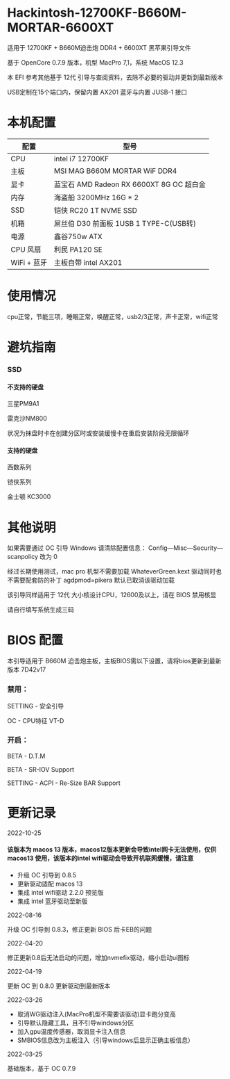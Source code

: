 # Hackintosh-12700KF-B660M-MORTAR-6600XT

适用于 12700KF + B660M迫击炮 DDR4 + 6600XT 黑苹果引导文件

基于 OpenCore 0.7.9 版本，机型 MacPro 7,1，系统 MacOS 12.3

本 EFI 参考其他基于 12代 引导与查阅资料，去除不必要的驱动并更新到最新版本

USB定制在15个端口内，保留内置 AX201 蓝牙与内置 JUSB-1 接口


# 本机配置

| 配置        | 型号                                 |
|-----------|------------------------------------|
| CPU       | intel i7 12700KF                   |
| 主板        | MSI MAG B660M MORTAR WiF DDR4      |
| 显卡        | 蓝宝石 AMD Radeon RX 6600XT 8G OC 超白金 |
| 内存        | 海盗船 3200MHz 16G * 2                |
| SSD       | 铠侠 RC20 1T NVME SSD                |
| 机箱        | 屌丝伯 D30 前面板 1USB 1 TYPE-C(USB转)    |
| 电源        | 鑫谷750w ATX                         |
| CPU 风扇    | 利民 PA120 SE                        |
| WiFi + 蓝牙 | 主板自带 intel AX201                   |


# 使用情况
cpu正常，节能三项，睡眠正常，唤醒正常，usb2/3正常，声卡正常，wifi正常

# 避坑指南

### SSD

#### 不支持的硬盘 

三星PM9A1

雷克沙NM800

状况为抹盘时卡在创建分区时或安装缓慢卡在重启安装阶段无限循环


#### 支持的硬盘

西数系列

铠侠系列

金士顿 KC3000


# 其他说明

如果需要通过 OC 引导 Windows 请清除配置信息： Config—Misc—Security—scanpolicy 改为 0 

经过长期使用测试，mac pro 机型不需要加载 WhateverGreen.kext 驱动同时也不需要配套防的补丁 agdpmod=pikera 默认已取消该驱动加载

该引导同样适用于 12代 大小核设计CPU，12600及以上，请在 BIOS 禁用核显

请自行填写系统生成三码


# BIOS 配置

本引导适用于 B660M 迫击炮主板，主板BIOS需以下设置，请将bios更新到最新版本 7D42v17


### 禁用：

SETTING - 安全引导

OC - CPU特征 VT-D


### 开启：

BETA - D.T.M

BETA - SR-IOV Support

SETTING - ACPI - Re-Size BAR Support


# 更新记录

2022-10-25

#### 该版本为 macos 13 版本，macos12版本更新会导致intel网卡无法使用，仅供 macos13 使用，该版本的intel wifi驱动会导致开机联网缓慢，请注意

- 升级 OC 引导到 0.8.5
- 更新驱动适配 macos 13
- 集成 intel wifi驱动 2.2.0 预览版
- 集成 intel 蓝牙驱动至新版

2022-08-16

升级 OC 引导到 0.8.3，修正更新 BIOS 后卡EB的问题

2022-04-20

修正更新0.8后无法启动的问题，增加nvmefix驱动，缩小启动ui图标

2022-04-19

更新 OC 到 0.8.0 更新驱动到最新版本


2022-03-26

- 取消WG驱动注入(MacPro机型不需要该驱动)显卡跑分变高
- 引导默认隐藏工具，且不引导windows分区
- 加入gpu温度传感器，取消显卡注入信息
- SMBIOS信息改为主板注入（引导windows后显示正确主板信息）

2022-03-25

基础版本，基于 OC 0.7.9


